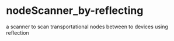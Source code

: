 # nodeScanner_by-reflecting
a scanner to scan transportational nodes between to devices using reflection
